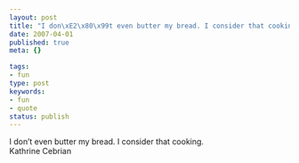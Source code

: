 ```yaml
---
layout: post
title: "I don\xE2\x80\x99t even butter my bread. I consider that cooking."
date: 2007-04-01
published: true
meta: {}

tags:
- fun
type: post
keywords:
- fun
- quote
status: publish
---
```

I don&#8217;t even butter my bread. I consider that cooking.<br />Kathrine Cebrian
